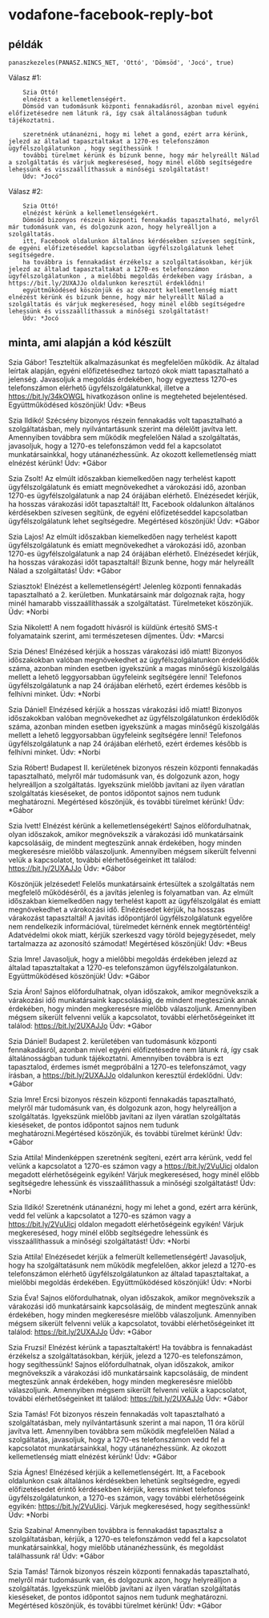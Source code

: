 # vodafone-facebook-reply-bot

## példák

`panaszkezeles(PANASZ.NINCS_NET, 'Ottó', 'Dömsöd', 'Jocó', true)`

Válasz #1:
```
    Szia Ottó!
    elnézést a kellemetlenségért.
    Dömsöd van tudomásunk központi fennakadásról, azonban mivel egyéni előfizetésedre nem látunk rá, így csak általánosságban tudunk tájékoztatni.
    
    szeretnénk utánanézni, hogy mi lehet a gond, ezért arra kérünk, jelezd az általad tapasztaltakat a 1270-es telefonszámon ügyfélszolgálatunkon , hogy segíthessünk !
    további türelmet kérünk és bízunk benne, hogy már helyreállt Nálad a szolgáltatás és várjuk megkeresésed, hogy minél előbb segítségedre lehessünk és visszaállíthassuk a minőségi szolgáltatást!
    Üdv: *Jocó"
```

Válasz #2:
```
    Szia Ottó!
    elnézést kérünk a kellemetlenségekért.
    Dömsöd bizonyos részein központi fennakadás tapasztalható, melyről már tudomásunk van, és dolgozunk azon, hogy helyreálljon a szolgáltatás.
    itt, Facebook oldalunkon általános kérdésekben szívesen segítünk, de egyéni előfizetéseddel kapcsolatban ügyfélszolgálatunk lehet segítségedre.
    ha továbbra is fennakadást érzékelsz a szolgáltatásokban, kérjük jelezd az általad tapasztaltakat a 1270-es telefonszámon ügyfélszolgálatunkon , a mielőbbi megoldás érdekében vagy írásban, a https://bit.ly/2UXAJJo oldalunkon keresztül érdeklődni!
    együttműködésed köszönjük és az okozott kellemetlenség miatt elnézést kérünk és bízunk benne, hogy már helyreállt Nálad a szolgáltatás és várjuk megkeresésed, hogy minél előbb segítségedre lehessünk és visszaállíthassuk a minőségi szolgáltatást!
    Üdv: *Jocó
```

## minta, ami alapján a kód készült

Szia Gábor! Teszteltük alkalmazásunkat és megfelelően működik. Az általad leírtak alapján, egyéni előfizetésedhez tartozó okok miatt tapasztalható a jelenség. Javasoljuk a megoldás érdekében, hogy egyeztess 1270-es telefonszámon elérhető ügyfélszolgálatunkkal, illetve a https://bit.ly/34kOWGL hivatkozáson online is megteheted bejelentésed. Együttműködésed köszönjük! Üdv: *Beus

Szia Ildikó!
Szécsény bizonyos részein fennakadás volt tapasztalható a szolgáltatásban, mely nyilvántartásunk szerint ma délelőtt javítva lett. Amennyiben továbbra sem működik megfelelően Nálad a szolgáltatás, javasoljuk, hogy a 1270-es telefonszámon vedd fel a kapcsolatot munkatársainkkal, hogy utánanézhessünk.
Az okozott kellemetlenség miatt elnézést kérünk!
Üdv: *Gábor

Szia Zsolt!
Az elmúlt időszakban kiemelkedően nagy terhelést kapott ügyfélszolgálatunk és emiatt megnövekedhet a várokozási idő, azonban 1270-es ügyfélszolgálatunk a nap 24 órájában elérhető. Elnézésedet kérjük, ha hosszas várakozási időt tapasztaltál! Itt, Facebook oldalunkon általános kérdésekben szívesen segítünk, de egyéni előfizetéseddel kapcsolatban ügyfélszolgálatunk lehet segítségedre. Megértésed köszönjük!
Üdv: *Gábor

Szia Lajos!
Az elmúlt időszakban kiemelkedően nagy terhelést kapott ügyfélszolgálatunk és emiatt megnövekedhet a várokozási idő, azonban 1270-es ügyfélszolgálatunk a nap 24 órájában elérhető. Elnézésedet kérjük, ha hosszas várakozási időt tapasztaltál! Bízunk benne, hogy már helyreállt Nálad a szolgáltatás!
Üdv: *Gábor

Sziasztok! Elnézést a kellemetlenségért! Jelenleg központi fennakadás tapasztalható a 2. kerületben. Munkatársaink már dolgoznak rajta, hogy minél hamarabb visszaállíthassák a szolgáltatást. Türelmeteket köszönjük. Üdv: *Norbi

Szia Nikolett! A nem fogadott hívásról is küldünk értesítő SMS-t folyamataink szerint, ami természetesen díjmentes. Üdv: *Marcsi

Szia Dénes! Elnézésed kérjük a hosszas várakozási idő miatt! Bizonyos időszakokban valóban megnövekedhet az ügyfélszolgálatunkon érdeklődők száma, azonban minden esetben igyekszünk a magas minőségű kiszolgálás mellett a lehető leggyorsabban ügyfeleink segítségére lenni! Telefonos ügyfélszolgálatunk a nap 24 órájában elérhető, ezért érdemes később is felhívni minket. Üdv: *Norbi

Szia Dániel! Elnézésed kérjük a hosszas várakozási idő miatt! Bizonyos időszakokban valóban megnövekedhet az ügyfélszolgálatunkon érdeklődők száma, azonban minden esetben igyekszünk a magas minőségű kiszolgálás mellett a lehető leggyorsabban ügyfeleink segítségére lenni! Telefonos ügyfélszolgálatunk a nap 24 órájában elérhető, ezért érdemes később is felhívni minket. Üdv: *Norbi

Szia Róbert!
Budapest II. kerületének bizonyos részein központi fennakadás tapasztalható, melyről már tudomásunk van, és dolgozunk azon, hogy helyreálljon a szolgáltatás. Igyekszünk mielőbb javítani az ilyen váratlan szolgáltatás kieséseket, de pontos időpontot sajnos nem tudunk meghatározni. Megértésed köszönjük, és további türelmet kérünk!
Üdv: *Gábor

Szia Ivett!
Elnézést kérünk a kellemetlenségekért!
Sajnos előfordulhatnak, olyan időszakok, amikor megnövekszik a várakozási idő munkatársaink kapcsolásáig, de mindent megteszünk annak érdekében, hogy minden megkeresésre mielőbb válaszoljunk. Amennyiben mégsem sikerült felvenni velük a kapcsolatot, további elérhetőségeinket itt találod: https://bit.ly/2UXAJJo
Üdv: *Gábor

Köszönjük jelzésedet! Felelős munkatársaink értesültek a szolgáltatás nem megfelelő működéséről, és a javítás jelenleg is folyamatban van. Az elmúlt időszakban kiemelkedően nagy terhelést kapott az ügyfélszolgálat és emiatt megnövekedhet a várokozási idő. Elnézésedet kérjük, ha hosszas várakozást tapasztaltál! A javítás időpontjáról ügyfélszolgálatunk egyelőre nem rendelkezik információval, türelmedet kérnénk ennek megtörténtéig! Adatvédelmi okok miatt, kérjük szerkeszd vagy töröld bejegyzésedet, mely tartalmazza az azonosító számodat! Megértésed köszönjük! Üdv: *Beus

Szia Imre!
Javasoljuk, hogy a mielőbbi megoldás érdekében jelezd az általad tapasztaltakat a 1270-es telefonszámon ügyfélszolgálatunkon. Együttműködésed köszönjük!
Üdv: *Gábor

Szia Áron!
Sajnos előfordulhatnak, olyan időszakok, amikor megnövekszik a várakozási idő munkatársaink kapcsolásáig, de mindent megteszünk annak érdekében, hogy minden megkeresésre mielőbb válaszoljunk. Amennyiben mégsem sikerült felvenni velük a kapcsolatot, további elérhetőségeinket itt találod: https://bit.ly/2UXAJJo
Üdv: *Gábor

Szia Dániel!
Budapest 2. kerületében van tudomásunk központi fennakadásról, azonban mivel egyéni előfizetésedre nem látunk rá, így csak általánosságban tudunk tájékoztatni.
Amennyiben továbbra is ezt tapasztalod, érdemes ismét megpróbálni a 1270-es telefonszámot, vagy írásban, a https://bit.ly/2UXAJJo oldalunkon keresztül érdeklődni.
Üdv: *Gábor

Szia Imre!
Ercsi bizonyos részein központi fennakadás tapasztalható, melyről már tudomásunk van, és dolgozunk azon, hogy helyreálljon a szolgáltatás. Igyekszünk mielőbb javítani az ilyen váratlan szolgáltatás kieséseket, de pontos időpontot sajnos nem tudunk meghatározni.Megértésed köszönjük, és további türelmet kérünk!
Üdv: *Gábor

Szia Attila! Mindenképpen szeretnénk segíteni, ezért arra kérünk, vedd fel velünk a kapcsolatot a 1270-es számon vagy a https://bit.ly/2VuUicj oldalon megadott elérhetőségeink egyikén! Várjuk megkeresésed, hogy minél előbb segítségedre lehessünk és visszaállíthassuk a minőségi szolgáltatást! Üdv: *Norbi

Szia Ildikó! Szeretnénk utánanézni, hogy mi lehet a gond, ezért arra kérünk, vedd fel velünk a kapcsolatot a 1270-es számon vagy a https://bit.ly/2VuUicj oldalon megadott elérhetőségeink egyikén! Várjuk megkeresésed, hogy minél előbb segítségedre lehessünk és visszaállíthassuk a minőségi szolgáltatást! Üdv: *Norbi

Szia Attila! Elnézésedet kérjük a felmerült kellemetlenségért! Javasoljuk, hogy ha szolgáltatásunk nem működik megfelelően, akkor jelezd a 1270-es telefonszámon elérhető ügyfélszolgálatunkon az általad tapasztaltakat, a mielőbbi megoldás érdekében. Együttműködésed köszönjük! Üdv: *Norbi

Szia Éva!
Sajnos előfordulhatnak, olyan időszakok, amikor megnövekszik a várakozási idő munkatársaink kapcsolásáig, de mindent megteszünk annak érdekében, hogy minden megkeresésre mielőbb válaszoljunk. Amennyiben mégsem sikerült felvenni velük a kapcsolatot, további elérhetőségeinket itt találod: https://bit.ly/2UXAJJo
Üdv: *Gábor

Szia Fruzsi!
Elnézést kérünk a tapasztaltakért! Ha továbbra is fennakadást érzékelsz a szolgáltatásokban, kérjük, jelezd a 1270-es telefonszámon, hogy segíthessünk!
Sajnos előfordulhatnak, olyan időszakok, amikor megnövekszik a várakozási idő munkatársaink kapcsolásáig, de mindent megteszünk annak érdekében, hogy minden megkeresésre mielőbb válaszoljunk. Amennyiben mégsem sikerült felvenni velük a kapcsolatot, további elérhetőségeinket itt találod: https://bit.ly/2UXAJJo
Üdv: *Gábor

Szia Tamás!
Fót bizonyos részein fennakadás volt tapasztalható a szolgáltatásban, mely nyilvántartásunk szerint a mai napon, 11 óra körül javítva lett. Amennyiben továbbra sem működik megfelelően Nálad a szolgáltatás, javasoljuk, hogy a 1270-es telefonszámon vedd fel a kapcsolatot munkatársainkkal, hogy utánanézhessünk.
Az okozott kellemetlenség miatt elnézést kérünk!
Üdv: *Gábor

Szia Ágnes! Elnézésed kérjük a kellemetlenségért. Itt, a Facebook oldalunkon csak általános kérdésekben lehetünk segítségedre, egyedi előfizetésedet érintő kérdésekben kérjük, keress minket telefonos ügyfélszolgálatunkon, a 1270-es számon, vagy további elérhetőségeink egyikén: https://bit.ly/2VuUicj. Várjuk megkeresésed, hogy segíthessünk! Üdv: *Norbi

Szia Szabina!
Amennyiben továbbra is fennakadást tapasztalsz a szolgáltatásban, kérjük, a 1270-es telefonszámon vedd fel a kapcsolatot munkatársainkkal, hogy mielőbb utánanézhessünk, és megoldást találhassunk rá!
Üdv: *Gábor

Szia Tamás!
Tárnok bizonyos részein központi fennakadás tapasztalható, melyről már tudomásunk van, és dolgozunk azon, hogy helyreálljon a szolgáltatás. Igyekszünk mielőbb javítani az ilyen váratlan szolgáltatás kieséseket, de pontos időpontot sajnos nem tudunk meghatározni.
Megértésed köszönjük, és további türelmet kérünk!
Üdv: *Gábor
